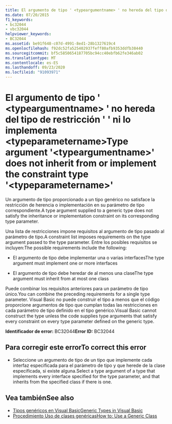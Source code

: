 ```yaml
---
title: El argumento de tipo ' <typeargumentname> ' no hereda del tipo de restricción ' ' ni lo implementa <typeparametername>
ms.date: 07/20/2015
f1_keywords:
- bc32044
- vbc32044
helpviewer_keywords:
- BC32044
ms.assetid: be91f648-c07d-4991-8ed1-28b1327619c4
ms.openlocfilehash: f92dc52fa525402937feff80afb9353ddfb38440
ms.sourcegitcommit: bf5c5850654187705bc94cc40ebfb62fe346ab02
ms.translationtype: MT
ms.contentlocale: es-ES
ms.lasthandoff: 09/23/2020
ms.locfileid: "91093971"
---
```

# <a name="type-argument-typeargumentname-does-not-inherit-from-or-implement-the-constraint-type-typeparametername"></a><span data-ttu-id="b07c9-102">El argumento de tipo ' \<typeargumentname> ' no hereda del tipo de restricción ' ' ni lo implementa \<typeparametername></span><span class="sxs-lookup"><span data-stu-id="b07c9-102">Type argument '\<typeargumentname>' does not inherit from or implement the constraint type '\<typeparametername>'</span></span>

<span data-ttu-id="b07c9-103">Un argumento de tipo proporcionado a un tipo genérico no satisface la restricción de herencia o implementación en su parámetro de tipo correspondiente.</span><span class="sxs-lookup"><span data-stu-id="b07c9-103">A type argument supplied to a generic type does not satisfy the inheritance or implementation constraint on its corresponding type parameter.</span></span>  
  
 <span data-ttu-id="b07c9-104">Una lista de restricciones impone requisitos al argumento de tipo pasado al parámetro de tipo.</span><span class="sxs-lookup"><span data-stu-id="b07c9-104">A constraint list imposes requirements on the type argument passed to the type parameter.</span></span> <span data-ttu-id="b07c9-105">Entre los posibles requisitos se incluyen:</span><span class="sxs-lookup"><span data-stu-id="b07c9-105">The possible requirements include the following:</span></span>  
  
- <span data-ttu-id="b07c9-106">El argumento de tipo debe implementar una o varias interfaces</span><span class="sxs-lookup"><span data-stu-id="b07c9-106">The type argument must implement one or more interfaces</span></span>  
  
- <span data-ttu-id="b07c9-107">El argumento de tipo debe heredar de al menos una clase</span><span class="sxs-lookup"><span data-stu-id="b07c9-107">The type argument must inherit from at most one class</span></span>  
  
 <span data-ttu-id="b07c9-108">Puede combinar los requisitos anteriores para un parámetro de tipo único.</span><span class="sxs-lookup"><span data-stu-id="b07c9-108">You can combine the preceding requirements for a single type parameter.</span></span> <span data-ttu-id="b07c9-109">Visual Basic no puede construir el tipo a menos que el código proporcione argumentos de tipo que cumplan todas las restricciones en cada parámetro de tipo definido en el tipo genérico.</span><span class="sxs-lookup"><span data-stu-id="b07c9-109">Visual Basic cannot construct the type unless the code supplies type arguments that satisfy every constraint on every type parameter defined on the generic type.</span></span>  
  
 <span data-ttu-id="b07c9-110">**Identificador de error:** BC32044</span><span class="sxs-lookup"><span data-stu-id="b07c9-110">**Error ID:** BC32044</span></span>  
  
## <a name="to-correct-this-error"></a><span data-ttu-id="b07c9-111">Para corregir este error</span><span class="sxs-lookup"><span data-stu-id="b07c9-111">To correct this error</span></span>  
  
- <span data-ttu-id="b07c9-112">Seleccione un argumento de tipo de un tipo que implemente cada interfaz especificada para el parámetro de tipo y que herede de la clase especificada, si existe alguna.</span><span class="sxs-lookup"><span data-stu-id="b07c9-112">Select a type argument of a type that implements every interface specified for the type parameter, and that inherits from the specified class if there is one.</span></span>  
  
## <a name="see-also"></a><span data-ttu-id="b07c9-113">Vea también</span><span class="sxs-lookup"><span data-stu-id="b07c9-113">See also</span></span>

- [<span data-ttu-id="b07c9-114">Tipos genéricos en Visual Basic</span><span class="sxs-lookup"><span data-stu-id="b07c9-114">Generic Types in Visual Basic</span></span>](../programming-guide/language-features/data-types/generic-types.md)
- [<span data-ttu-id="b07c9-115">Procedimiento Uso de clases genéricas</span><span class="sxs-lookup"><span data-stu-id="b07c9-115">How to: Use a Generic Class</span></span>](../programming-guide/language-features/data-types/how-to-use-a-generic-class.md)

